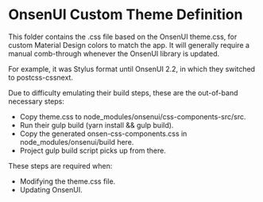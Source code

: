 # OnsenUI Custom Theme Definition

This folder contains the .css file based on the OnsenUI theme.css, for custom Material Design colors to match the app.
It will generally require a manual comb-through whenever the OnsenUI library is updated.

For example, it was Stylus format until OnsenUI 2.2, in which they switched to postcss-cssnext.

Due to difficulty emulating their build steps, these are the out-of-band necessary steps:
* Copy theme.css to node_modules/onsenui/css-components-src/src.
* Run their gulp build (yarn install && gulp build).
* Copy the generated onsen-css-components.css in node_modules/onsenui/build here.
* Project gulp build script picks up from there.

These steps are required when:
* Modifying the theme.css file.
* Updating OnsenUI.